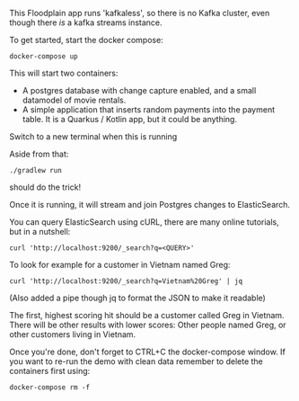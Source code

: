 This Floodplain app runs 'kafkaless', so there is no Kafka cluster, even though
there _is_ a kafka streams instance.

To get started, start the docker compose:
```
docker-compose up
```

This will start two containers: 
 - A postgres database with change capture enabled, and a small datamodel of movie rentals.
 - A simple application that inserts random payments into the payment table. It is a Quarkus / Kotlin app, but it could be anything.

Switch to a new terminal when this is running

Aside from that:

```
./gradlew run
```
should do the trick!

Once it is running, it will stream and join Postgres changes to ElasticSearch.

You can query ElasticSearch using cURL, there are many online tutorials, but in a nutshell:
```
curl 'http://localhost:9200/_search?q=<QUERY>'
``` 

To look for example for a customer in Vietnam named Greg:
```
curl 'http://localhost:9200/_search?q=Vietnam%20Greg' | jq
```
(Also added a pipe though jq to format the JSON to make it readable)

The first, highest scoring hit should be a customer called Greg in Vietnam. There will be other results with lower scores: Other people named Greg, or other customers living in Vietnam.

Once you're done, don't forget to CTRL+C the docker-compose window. If you want to re-run the demo with clean data remember to delete the containers first using:
```
docker-compose rm -f
```

